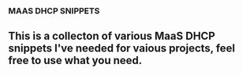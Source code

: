 ### MAAS DHCP SNIPPETS
## This is a collecton of various MaaS DHCP snippets I've needed for vaious projects, feel free to use what you need.